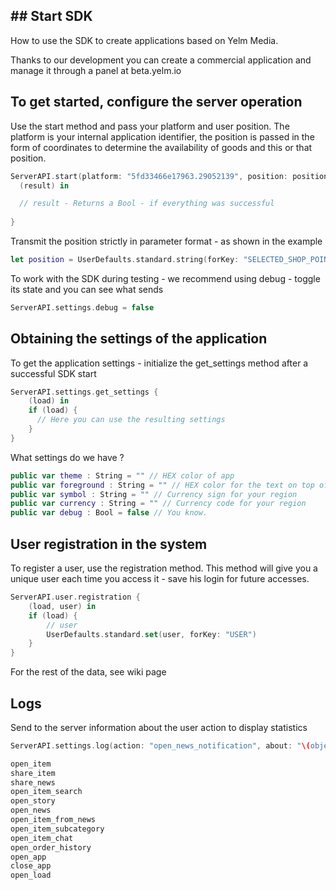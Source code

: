 ## ## Start SDK

How to use the SDK to create applications based on Yelm Media. 

Thanks to our development you can create a commercial application and manage it through a panel at beta.yelm.io 

## To get started, configure the server operation

Use the start method and pass your platform and user position. The platform is your internal application identifier, the position is passed in the form of coordinates to determine the availability of goods and this or that position.

```swift
ServerAPI.start(platform: "5fd33466e17963.29052139", position: position) {
  (result) in

  // result - Returns a Bool - if everything was successful
  
}
```

Transmit the position strictly in parameter format - as shown in the example

```swift
let position = UserDefaults.standard.string(forKey: "SELECTED_SHOP_POINTS") ?? "lat=0&lon=0"
```

To work with the SDK during testing - we recommend using debug - toggle its state and you can see what sends

```swift
ServerAPI.settings.debug = false
```

## Obtaining the settings of the application

To get the application settings - initialize the get_settings method after a successful SDK start 

```swift
ServerAPI.settings.get_settings {
    (load) in
    if (load) {
      // Here you can use the resulting settings
    }
}
```

What settings do we have ?

```swift
public var theme : String = "" // HEX color of app 
public var foreground : String = "" // HEX color for the text on top of the theme
public var symbol : String = "" // Currency sign for your region
public var currency : String = "" // Currency code for your region
public var debug : Bool = false // You know.
```

## User registration in the system

To register a user, use the registration method. This method will give you a unique user each time you access it - save his login for future accesses.

```swift
ServerAPI.user.registration {
    (load, user) in
    if (load) {
        // user 
        UserDefaults.standard.set(user, forKey: "USER")
    }
}
```

For the rest of the data, see wiki page

## Logs

Send to the server information about the user action to display statistics

```swift
ServerAPI.settings.log(action: "open_news_notification", about: "\(object.id)")

open_item
share_item
share_news
open_item_search
open_story
open_news
open_item_from_news
open_item_subcategory
open_item_chat
open_order_history
open_app
close_app
open_load

```





